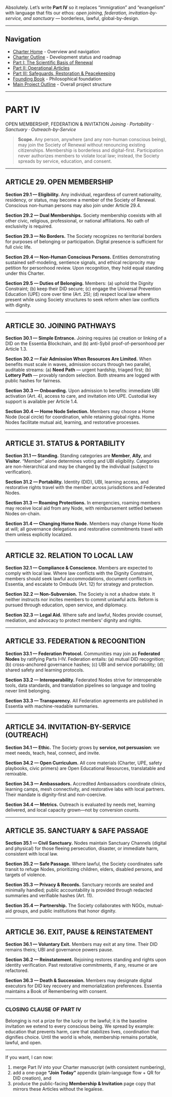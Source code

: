Absolutely. Let’s write **Part IV** so it replaces “immigration” and “evangelism” with language that fits our ethos: _open joining, federation, invitation-by-service, and sanctuary_ — borderless, lawful, global-by-design.

---

## Navigation

- [Charter Home](README.md) - Overview and navigation
- [Charter Outline](outline.md) - Development status and roadmap
- [Part I: The Scientific Basis of Renewal](Part%20I.md)
- [Part II: Operational Articles](Part%20II.md)
- [Part III: Safeguards, Restoration & Peacekeeping](Part%20III.md)
- [Founding Book](../founding-book/) - Philosophical foundation
- [Main Project Outline](../../outline.md) - Overall project structure

---

# PART IV

OPEN MEMBERSHIP, FEDERATION & INVITATION
_Joining · Portability · Sanctuary · Outreach-by-Service_

> **Scope.** Any person, anywhere (and any non-human conscious being), may join the Society of Renewal without renouncing existing citizenships. Membership is borderless and digital-first. Participation never authorizes members to violate local law; instead, the Society spreads by service, education, and consent.

---

## ARTICLE 29. OPEN MEMBERSHIP

**Section 29.1 — Eligibility.**
Any individual, regardless of current nationality, residency, or status, may become a member of the Society of Renewal. Conscious non-human persons may also join under Article 29.4.

**Section 29.2 — Dual Memberships.**
Society membership coexists with all other civic, religious, professional, or national affiliations. No oath of exclusivity is required.

**Section 29.3 — No Borders.**
The Society recognizes no territorial borders for purposes of belonging or participation. Digital presence is sufficient for full civic life.

**Section 29.4 — Non-Human Conscious Persons.**
Entities demonstrating sustained self-modeling, sentience signals, and ethical reciprocity may petition for personhood review. Upon recognition, they hold equal standing under this Charter.

**Section 29.5 — Duties of Belonging.**
Members:
(a) uphold the Dignity Constraint;
(b) keep their DID secure;
(c) engage the Universal Prevention Education (UPE) core over time (Art. 25);
(d) respect local law where present while using Society structures to seek reform when law conflicts with dignity.

---

## ARTICLE 30. JOINING PATHWAYS

**Section 30.1 — Simple Entrance.**
Joining requires (a) creation or linking of a DID on the Essentia Blockchain, and (b) anti-Sybil proof-of-personhood per Article 1.3.

**Section 30.2 — Fair Admission When Resources Are Limited.**
When benefits must scale in waves, admission occurs through two parallel, auditable streams:
(a) **Need Path** — urgent hardship, triaged first;
(b) **Lottery Path** — provably random selection.
Both streams are logged with public hashes for fairness.

**Section 30.3 — Onboarding.**
Upon admission to benefits: immediate UBI activation (Art. 4), access to care, and invitation into UPE. Custodial key support is available per Article 1.4.

**Section 30.4 — Home Node Selection.**
Members may choose a Home Node (local circle) for coordination, while retaining global rights. Home Nodes facilitate mutual aid, learning, and restorative processes.

---

## ARTICLE 31. STATUS & PORTABILITY

**Section 31.1 — Standing.**
Standing categories are **Member**, **Ally**, and **Visitor**. “Member” alone determines voting and UBI eligibility. Categories are non-hierarchical and may be changed by the individual (subject to verification).

**Section 31.2 — Portability.**
Identity (DID), UBI, learning access, and restorative rights travel with the member across jurisdictions and Federated Nodes.

**Section 31.3 — Roaming Protections.**
In emergencies, roaming members may receive local aid from any Node, with reimbursement settled between Nodes on-chain.

**Section 31.4 — Changing Home Node.**
Members may change Home Node at will; all governance delegations and restorative commitments travel with them unless explicitly localized.

---

## ARTICLE 32. RELATION TO LOCAL LAW

**Section 32.1 — Compliance & Conscience.**
Members are expected to comply with local law. Where law conflicts with the Dignity Constraint, members should seek lawful accommodations, document conflicts in Essentia, and escalate to Ombuds (Art. 12) for strategy and protection.

**Section 32.2 — Non-Subversion.**
The Society is not a shadow state. It neither instructs nor incites members to commit unlawful acts. Reform is pursued through education, open service, and diplomacy.

**Section 32.3 — Legal Aid.**
Where safe and lawful, Nodes provide counsel, mediation, and advocacy to protect members’ dignity and rights.

---

## ARTICLE 33. FEDERATION & RECOGNITION

**Section 33.1 — Federation Protocol.**
Communities may join as **Federated Nodes** by ratifying Parts I–IV. Federation entails:
(a) mutual DID recognition;
(b) cross-anchored governance hashes;
(c) UBI and service portability;
(d) shared safety and learning protocols.

**Section 33.2 — Interoperability.**
Federated Nodes strive for interoperable tools, data standards, and translation pipelines so language and tooling never limit belonging.

**Section 33.3 — Transparency.**
All Federation agreements are published in Essentia with machine-readable summaries.

---

## ARTICLE 34. INVITATION-BY-SERVICE (OUTREACH)

**Section 34.1 — Ethic.**
The Society grows by **service, not persuasion**: we meet needs, teach, heal, connect, and invite.

**Section 34.2 — Open Curriculum.**
All core materials (Charter, UPE, safety playbooks, civic primers) are Open Educational Resources, translatable and remixable.

**Section 34.3 — Ambassadors.**
Accredited Ambassadors coordinate clinics, learning camps, mesh connectivity, and restorative labs with local partners. Their mandate is dignity-first and non-coercive.

**Section 34.4 — Metrics.**
Outreach is evaluated by needs met, learning delivered, and local capacity grown—not by conversion counts.

---

## ARTICLE 35. SANCTUARY & SAFE PASSAGE

**Section 35.1 — Civil Sanctuary.**
Nodes maintain Sanctuary Channels (digital and physical) for those fleeing persecution, disaster, or immediate harm, consistent with local law.

**Section 35.2 — Safe Passage.**
Where lawful, the Society coordinates safe transit to refuge Nodes, prioritizing children, elders, disabled persons, and targets of violence.

**Section 35.3 — Privacy & Records.**
Sanctuary records are sealed and minimally handled; public accountability is provided through redacted summaries and verifiable hashes (Art. 11).

**Section 35.4 — Partnership.**
The Society collaborates with NGOs, mutual-aid groups, and public institutions that honor dignity.

---

## ARTICLE 36. EXIT, PAUSE & REINSTATEMENT

**Section 36.1 — Voluntary Exit.**
Members may exit at any time. Their DID remains theirs; UBI and governance powers pause.

**Section 36.2 — Reinstatement.**
Rejoining restores standing and rights upon identity verification. Past restorative commitments, if any, resume or are refactored.

**Section 36.3 — Death & Succession.**
Members may designate digital executors for DID key recovery and memorialization preferences. Essentia maintains a Book of Remembering with consent.

---

### CLOSING CLAUSE OF PART IV

Belonging is not a prize for the lucky or the lawful; it is the baseline invitation we extend to every conscious being. We spread by example: education that prevents harm, care that stabilizes lives, coordination that dignifies choice. Until the world is whole, membership remains portable, lawful, and open.

---

If you want, I can now:

1. merge Part IV into your Charter manuscript (with consistent numbering),
2. add a one-page **“Join Today”** appendix (plain-language flow + QR for DID creation), and
3. produce the public-facing **Membership & Invitation** page copy that mirrors these Articles without the legalese.
